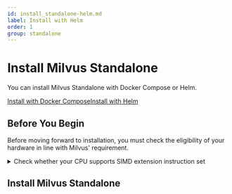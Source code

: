 ```yaml
---
id: install_standalone-helm.md
label: Install with Helm 
order: 1
group: standalone
---
```


# Install Milvus Standalone
You can install Milvus Standalone with Docker Compose or Helm.

<div class="tab-wrapper"><a href="install_standalone-docker.md" class=''>Install with Docker Compose</a><a href="install_standalone-helm.md" class='active '>Install with Helm</a></div>

## Before You Begin

Before moving forward to installation, you must check the eligibility of your hardware in line with Milvus' requirement.


<details><summary>Check whether your CPU supports SIMD extension instruction set</summary>

Milvus' computing operations depend on CPU’s support for SIMD (Single Instruction, Multiple Data) extension instruction set. Whether your CPU supports SIMD extension instruction set is crucial to index building and vector similarity search within Milvus. Ensure that your CPU supports at least one of the following SIMD instruction sets:

- SSE4.2
- AVX
- AVX2
- AVX512

Run the lscpu command to check if your CPU supports the SIMD instruction sets mentioned above:

```
$ lscpu | grep -e sse4_2 -e avx -e avx2 -e avx512
```
</details>


## Install Milvus Standalone

